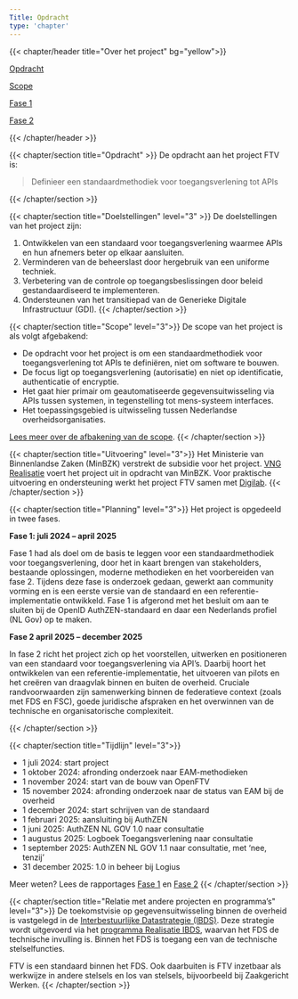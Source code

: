 ```yaml
---
Title: Opdracht
type: 'chapter'
---
```


{{< chapter/header title="Over het project" bg="yellow">}}
<div class="sub-navigation-wrapper">
<div class="sub-navigation-tab-selected utrecht-paragraph pt-1 sub-navigation-tab">
   <p>
      <a href="../opdracht">Opdracht</a> 
   </p>
</div>
<div class="utrecht-paragraph pt-1 sub-navigation-tab">
   <p>
      <a href="../scope">Scope</a>
   </p>
</div>
<div class="utrecht-paragraph pt-1 sub-navigation-tab">
   <p>
      <a href="../fase1">Fase 1</a> 
   </p>
</div>
<div class="utrecht-paragraph pt-1 sub-navigation-tab">
   <p>
      <a href="../fase2">Fase 2</a>
   </p>
</div>
</div>
{{< /chapter/header >}}

{{< chapter/section title="Opdracht" >}}
De opdracht aan het project FTV is:

>  Definieer een standaardmethodiek voor toegangsverlening tot APIs

{{< /chapter/section >}}

{{< chapter/section title="Doelstellingen" level="3" >}}
De doelstellingen van het project zijn:

1.	Ontwikkelen van een standaard voor toegangsverlening waarmee APIs en hun afnemers beter op elkaar aansluiten.
2.	Verminderen van de beheerslast door hergebruik van een uniforme techniek.
3.	Verbetering van de controle op toegangsbeslissingen door beleid gestandaardiseerd te implementeren.
4.	Ondersteunen van het transitiepad van de Generieke Digitale Infrastructuur (GDI).
{{< /chapter/section >}}

{{< chapter/section title="Scope" level="3">}}
De scope van het project is als volgt afgebakend:

- De opdracht voor het project is om een standaardmethodiek voor toegangsverlening tot APIs te definiëren, niet om software te bouwen. 
- De focus ligt op toegangsverlening (autorisatie) en niet op identificatie, authenticatie of encryptie. 
- Het gaat hier primair om geautomatiseerde gegevensuitwisseling via APIs tussen systemen, in tegenstelling tot mens-systeem interfaces.
- Het toepassingsgebied is uitwisseling tussen Nederlandse overheidsorganisaties. 

[Lees meer over de afbakening van de scope](scope).
{{< /chapter/section >}}

{{< chapter/section title="Uitvoering" level="3">}}
Het Ministerie van Binnenlandse Zaken (MinBZK) verstrekt de subsidie voor het project. [VNG Realisatie](https://vng.nl/artikelen/vng-realisatie) voert het project uit in opdracht van MinBZK. Voor praktische uitvoering en ondersteuning werkt het project FTV samen met [Digilab](https://digilab.overheid.nl/).
{{< /chapter/section >}}

{{< chapter/section title="Planning" level="3">}}
Het project is opgedeeld in twee fases.

**Fase 1: juli 2024 – april 2025**

Fase 1 had als doel om de basis te leggen voor een standaardmethodiek voor toegangsverlening, door het in kaart brengen van stakeholders, bestaande oplossingen, moderne methodieken en het voorbereiden van fase 2.
Tijdens deze fase is onderzoek gedaan, gewerkt aan community vorming en is een eerste versie van de standaard en een referentie-implementatie ontwikkeld.
Fase 1 is afgerond met het besluit om aan te sluiten bij de OpenID AuthZEN-standaard en daar een Nederlands profiel (NL Gov) op te maken.

**Fase 2 april 2025 – december 2025**

In fase 2 richt het project zich op het voorstellen, uitwerken en positioneren van een standaard voor toegangsverlening via API’s. Daarbij hoort het ontwikkelen van een referentie-implementatie, het uitvoeren van pilots en het creëren van draagvlak binnen en buiten de overheid. Cruciale randvoorwaarden zijn samenwerking binnen de federatieve context (zoals met FDS en FSC), goede juridische afspraken en het overwinnen van de technische en organisatorische complexiteit.

{{< /chapter/section >}}

{{< chapter/section title="Tijdlijn" level="3">}}
* 1 juli 2024: start project
* 1 oktober 2024: afronding onderzoek naar EAM-methodieken
* 1 november 2024: start van de bouw van OpenFTV
* 15 november 2024: afronding onderzoek naar de status van EAM bij de overheid
* 1 december 2024: start schrijven van de standaard
* 1 februari 2025: aansluiting bij AuthZEN
* 1 juni 2025:  AuthZEN NL GOV 1.0 naar consultatie
* 1 augustus 2025: Logboek Toegangsverlening naar consultatie
* 1 september 2025: AuthZEN NL GOV 1.1 naar consultatie, met ‘nee, tenzij’
* 31 december 2025: 1.0 in beheer bij Logius

Meer weten? Lees de rapportages [Fase 1](fase1) en [Fase 2](fase2)
{{< /chapter/section >}}

{{< chapter/section title="Relatie met andere projecten en programma’s" level="3">}}
De toekomstvisie op gegevensuitwisseling binnen de overheid is vastgelegd in de [Interbestuurlijke Datastrategie (IBDS)](https://www.digitaleoverheid.nl/interbestuurlijke-datastrategie/).  Deze strategie wordt uitgevoerd via het [programma Realisatie IBDS](https://realisatieibds.nl/), waarvan het FDS de technische invulling is. Binnen het FDS is toegang een van de technische stelselfuncties.

FTV is een standaard binnen het FDS. Ook daarbuiten is FTV inzetbaar als werkwijze in andere stelsels en los van stelsels, bijvoorbeeld bij Zaakgericht Werken.
{{< /chapter/section >}}
